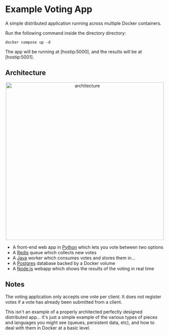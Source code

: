 Example Voting App
=========

A simple distributed application running across multiple Docker containers.

Run the following command inside the directory directory:
```
docker compose up -d
```
The app will be running at [hostip:5000], and the results will be at [hostip:5001].

Architecture
-----

<p align="center">
<img src="https://user-images.githubusercontent.com/113725746/206869022-b74f040a-47af-4f21-aceb-72c057840bfa.jpg" alt="architecture" width="500"/>
</p>

* A front-end web app in [Python](/vote) which lets you vote between two options
* A [Redis](https://hub.docker.com/_/redis/) queue which collects new votes
* A [Java](/worker/src/main) worker which consumes votes and stores them in…
* A [Postgres](https://hub.docker.com/_/postgres/) database backed by a Docker volume
* A [Node.js](/result) webapp which shows the results of the voting in real time


Notes
-----

The voting application only accepts one vote per client. It does not register votes if a vote has already been submitted from a client.

This isn't an example of a properly architected perfectly designed distributed app... it's just a simple 
example of the various types of pieces and languages you might see (queues, persistent data, etc), and how to 
deal with them in Docker at a basic level. 
